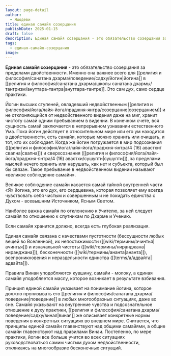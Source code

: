 ```yaml
---
layout: page-detail
author:
  - Яшодеви
title: единая самайя созерцания
publishDate: 2025-01-15
draft: false
description: Единая самайя созерцания - это обязательство созерцания за пределами двойственности. Именно она важнее всего для йогина в Ануттара-тантре. Это сам дух, само сердце практики.
tags:
  - единая-самайя-созерцания
image:
---
```

**Единая самайя созерцания** - это обязательство созерцания за пределами двойственности. Именно она важнее всего для [[религия и философия/санатана дхарма/поведение/садху/йогин|йогина]] в [[религия и философия/санатана дхарма/школы санатана дхармы/тантризм/ануттара-тантра|ануттара-тантре]]. Это сам дух, само сердце практики.

Йогин высших ступеней, овладевший недвойственным [[религия и философия/йога/лайя-йога/праджня-янтра/созерцание|созерцанием]] и не отклоняющийся от недвойственного видения даже на миг, хранит чистоту самай одним пребыванием в видении. В конечном счете, вся сущность самай заключается в непрерывном узнавании естественного Ума. Пока йогин действует в относительном мире или его ум находится в двойственности, есть самайи, которые можно хранить или очищать, и тот, кто их соблюдает. Когда же йогин погружается в мир подсознания ([[религия и философия/йога/лайя-йога/праджня-янтра/4 (16) авастхи/свапна|свапна]]) и сверхсознания ([[религия и философия/йога/лайя-йога/праджня-янтра/4 (16) авастхи/сушупти|сушупти]]), за пределами мыслей нечего хранить или нарушать, как нет и субъекта, который был бы связан. Такое пребывание в недвойственном видении называют «великое соблюдение самайи».

Великое соблюдение самайи касается самай тайной внутренней части «Я» йогина, это его дух, его сердцевина, которая позволяет ему всегда чувствовать себя чистым и совершенным и не покидать единства с Духом - всевышним Источником, Ясным Светом.

Наиболее важна самайя по отклонению к Учителю, за ней следует самайя по отношению к спутникам по Дхарме и Учению.

Если самайя хранится должно, всегда есть глубокая реализация.

Единая самайя связана с качествами пустотности (бессущности любых вещей во Вселенной), их непостижимости ([[wiki/термины/ачинтья|ачинтья]]) и изначальной чистоты ([[wiki/термины/ниранджана|ниранджана]]), бесконечности ([[wiki/термины/ананта|ананта]]), всепроникновения и нераздельности единства ([[terms/a/адвайта|адвайта]]).

Правила Винаи уподобляются кувшину, самайи - молоку, а единая самайя уподобляется маслу, которое возникает в результате взбивания.

Принцип единой самайи указывает на понимание йогина, которое должно пронизывать его [[религия и философия/санатана дхарма/поведение|поведение]] в любых многообразных ситуациях, даже во сне. Самайя указывают на внутренние чувства и подсознательное отношение к духу практики, [[религия и философия/санатана дхарма/поведение/садху/виная|виная]] же описывает конкретные нормы поведения в конкретных ситуациях во внешнем мире. Считается, что принципы единой самайи главенствуют над общими самайями, а общие самайи главенствуют над правилами Винаи. Постепенно, по мере практики, йогин все больше учится во всех ситуациях руководствоваться самим чистым духом недвойственности, откликаясь на многообразие бесконечных ситуаций.